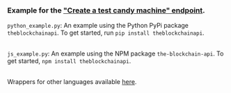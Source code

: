### Example for the <a href="https://docs.blockchainapi.com/#operation/solanaCreateTestCandyMachine">"Create a test candy machine" endpoint</a>.

`python_example.py`: An example using the Python PyPi package `theblockchainapi`. To get started, run `pip install theblockchainapi`.<br/><br/>

`js_example.py`: An example using the NPM package `the-blockchain-api`. To get started, `npm install theblockchainapi`.<br/><br/>

Wrappers for other languages available <a href="https://docs.theblockchainapi.com/#section/SDKs-API-Wrappers">here</a>.